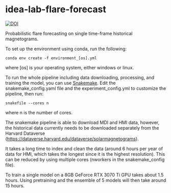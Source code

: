 # idea-lab-flare-forecast


[![DOI](https://zenodo.org/badge/604852892.svg)](https://zenodo.org/badge/latestdoi/604852892)


Probabilistic flare forecasting on single time-frame historical magnetograms.

To set up the environment using conda, run the following:  

    conda env create -f environment_[os].yml  
where [os] is your operating system, either windows or linux.  

To run the whole pipeline including data downloading, processing, and training the model, you can use [Snakemake](https://snakemake.readthedocs.io/en/stable/index.html). Edit the snakemake_config.yaml file and the experiment_config.yml to customize the pipeline, then run:  

    snakefile --cores n
where n is the number of cores.

The snakemake pipeline is able to download MDI and HMI data, however, the historical data currently needs to be downloaded separately from the Harvard Dataverse (https://dataverse.harvard.edu/dataverse/solarmagnetograms). 

It takes a long time to index and clean the data (around 6 hours per year of data for HMI, which takes the longest since it is the highest resolution). This can be reduced by using multiple cores (nworkers in the snakemake_config file). 

To train a single model on a  8GB GeForce RTX 3070 Ti GPU takes about 1.5 hours. Using pretraining and the ensemble of 5 models will then take around 15 hours.




